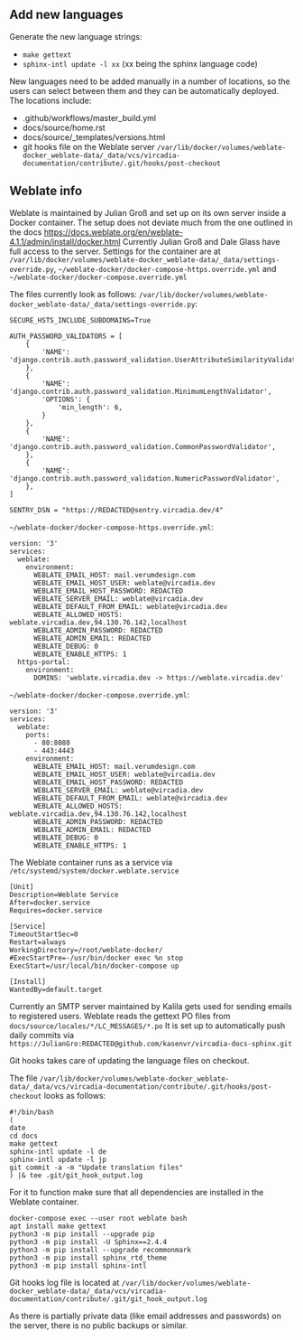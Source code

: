 ## Add new languages

Generate the new language strings:
- `make gettext`
- `sphinx-intl update -l xx` (xx being the sphinx language code)

New languages need to be added manually in a number of locations, so the users can select between them and they can be automatically deployed.
The locations include:
- .github/workflows/master_build.yml
- docs/source/home.rst
- docs/source/_templates/versions.html
- git hooks file on the Weblate server `/var/lib/docker/volumes/weblate-docker_weblate-data/_data/vcs/vircadia-documentation/contribute/.git/hooks/post-checkout`

## Weblate info

Weblate is maintained by Julian Groß and set up on its own server inside a Docker container.
The setup does not deviate much from the one outlined in the docs https://docs.weblate.org/en/weblate-4.1.1/admin/install/docker.html
Currently Julian Groß and Dale Glass have full access to the server.
Settings for the container are at `/var/lib/docker/volumes/weblate-docker_weblate-data/_data/settings-override.py`,
`~/weblate-docker/docker-compose-https.override.yml` and `~/weblate-docker/docker-compose.override.yml`

The files currently look as follows:
`/var/lib/docker/volumes/weblate-docker_weblate-data/_data/settings-override.py`:
```
SECURE_HSTS_INCLUDE_SUBDOMAINS=True

AUTH_PASSWORD_VALIDATORS = [
    {
        'NAME': 'django.contrib.auth.password_validation.UserAttributeSimilarityValidator',
    },
    {
        'NAME': 'django.contrib.auth.password_validation.MinimumLengthValidator',
        'OPTIONS': {
            'min_length': 6,
        }
    },
    {
        'NAME': 'django.contrib.auth.password_validation.CommonPasswordValidator',
    },
    {
        'NAME': 'django.contrib.auth.password_validation.NumericPasswordValidator',
    },
]

SENTRY_DSN = "https://REDACTED@sentry.vircadia.dev/4"
```

`~/weblate-docker/docker-compose-https.override.yml`:
```
version: '3'
services:
  weblate:
    environment:
      WEBLATE_EMAIL_HOST: mail.verumdesign.com
      WEBLATE_EMAIL_HOST_USER: weblate@vircadia.dev
      WEBLATE_EMAIL_HOST_PASSWORD: REDACTED
      WEBLATE_SERVER_EMAIL: weblate@vircadia.dev
      WEBLATE_DEFAULT_FROM_EMAIL: weblate@vircadia.dev
      WEBLATE_ALLOWED_HOSTS: weblate.vircadia.dev,94.130.76.142,localhost
      WEBLATE_ADMIN_PASSWORD: REDACTED
      WEBLATE_ADMIN_EMAIL: REDACTED
      WEBLATE_DEBUG: 0
      WEBLATE_ENABLE_HTTPS: 1
  https-portal:
    environment:
      DOMINS: 'weblate.vircadia.dev -> https://weblate.vircadia.dev'
```

`~/weblate-docker/docker-compose.override.yml`:
```
version: '3'
services:
  weblate:
    ports:
      - 80:8080
      - 443:4443
    environment:
      WEBLATE_EMAIL_HOST: mail.verumdesign.com
      WEBLATE_EMAIL_HOST_USER: weblate@vircadia.dev
      WEBLATE_EMAIL_HOST_PASSWORD: REDACTED
      WEBLATE_SERVER_EMAIL: weblate@vircadia.dev
      WEBLATE_DEFAULT_FROM_EMAIL: weblate@vircadia.dev
      WEBLATE_ALLOWED_HOSTS: weblate.vircadia.dev,94.130.76.142,localhost
      WEBLATE_ADMIN_PASSWORD: REDACTED
      WEBLATE_ADMIN_EMAIL: REDACTED
      WEBLATE_DEBUG: 0
      WEBLATE_ENABLE_HTTPS: 1
```

The Weblate container runs as a service via `/etc/systemd/system/docker.weblate.service`
```
[Unit]
Description=Weblate Service
After=docker.service
Requires=docker.service

[Service]
TimeoutStartSec=0
Restart=always
WorkingDirectory=/root/weblate-docker/
#ExecStartPre=-/usr/bin/docker exec %n stop
ExecStart=/usr/local/bin/docker-compose up

[Install]
WantedBy=default.target
```

Currently an SMTP server maintained by Kalila gets used for sending emails to registered users.
Weblate reads the gettext PO files from `docs/source/locales/*/LC_MESSAGES/*.po`
It is set up to automatically push daily commits via `https://JulianGro:REDACTED@github.com/kasenvr/vircadia-docs-sphinx.git`

Git hooks takes care of updating the language files on checkout.

The file `/var/lib/docker/volumes/weblate-docker_weblate-data/_data/vcs/vircadia-documentation/contribute/.git/hooks/post-checkout` looks as follows:
```
#!/bin/bash
(
date
cd docs
make gettext
sphinx-intl update -l de
sphinx-intl update -l jp
git commit -a -m "Update translation files"
) |& tee .git/git_hook_output.log
```
For it to function make sure that all dependencies are installed in the Weblate container.
```
docker-compose exec --user root weblate bash
apt install make gettext
python3 -m pip install --upgrade pip
python3 -m pip install -U Sphinx==2.4.4
python3 -m pip install --upgrade recommonmark
python3 -m pip install sphinx_rtd_theme
python3 -m pip install sphinx-intl
```
Git hooks log file is located at `/var/lib/docker/volumes/weblate-docker_weblate-data/_data/vcs/vircadia-documentation/contribute/.git/git_hook_output.log`

As there is partially private data (like email addresses and passwords) on the server, there is no public backups or similar.
